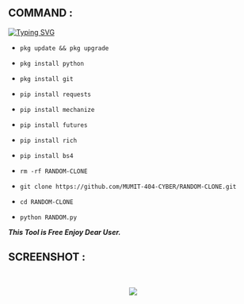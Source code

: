 ## COMMAND :

[![Typing SVG](https://readme-typing-svg.demolab.com?font=Fira+Code&pause=1000&color=FF2C10&background=31FF9400&width=435&lines=Random+FB+id+Cloning+Tool+Enjoy+Guys%F0%9F%A4%9F)](https://git.io/typing-svg)

* `pkg update && pkg upgrade`

* `pkg install python`

* `pkg install git`

* `pip install requests`

* `pip install mechanize`

* `pip install futures`

* `pip install rich`

* `pip install bs4`

* `rm -rf RANDOM-CLONE`

* `git clone https://github.com/MUMIT-404-CYBER/RANDOM-CLONE.git`

* `cd RANDOM-CLONE`

* `python RANDOM.py`


___This Tool is Free Enjoy Dear User.___</br>

## SCREENSHOT :
<br>
<p align="center">
<img src="__scr__/rndm.jpg"/>
</p>
